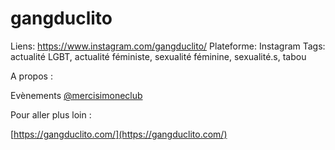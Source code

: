# gangduclito

Liens: https://www.instagram.com/gangduclito/
Plateforme: Instagram
Tags: actualité LGBT, actualité féministe, sexualité féminine, sexualité.s, tabou

A propos :

Evènements [@mercisimoneclub](https://www.instagram.com/mercisimoneclub/)

Pour aller plus loin :

[https://gangduclito.com/](https://gangduclito.com/)